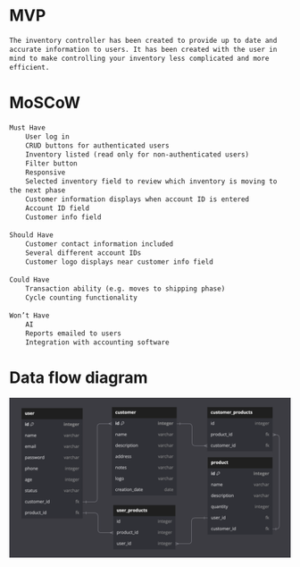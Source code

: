 # MVP #
    The inventory controller has been created to provide up to date and accurate information to users. It has been created with the user in mind to make controlling your inventory less complicated and more efficient.

# MoSCoW #
    Must Have
        User log in
        CRUD buttons for authenticated users 
        Inventory listed (read only for non-authenticated users)
        Filter button
        Responsive
        Selected inventory field to review which inventory is moving to the next phase
        Customer information displays when account ID is entered
        Account ID field 
        Customer info field 

    Should Have
        Customer contact information included
        Several different account IDs
        Customer logo displays near customer info field
    
    Could Have
        Transaction ability (e.g. moves to shipping phase)
        Cycle counting functionality

    Won’t Have
        AI
        Reports emailed to users
        Integration with accounting software

# Data flow diagram #

![inventory management database diagram](/img/Inventory%20controller%20db%20diagram%20V2.png)